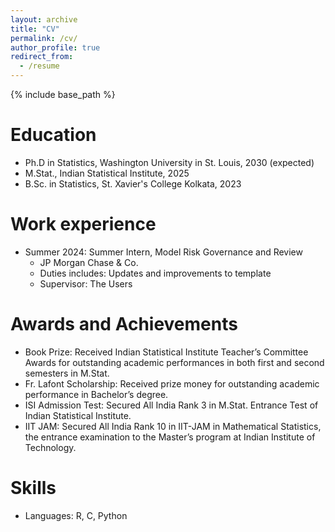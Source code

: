```yaml
---
layout: archive
title: "CV"
permalink: /cv/
author_profile: true
redirect_from:
  - /resume
---
```


{% include base_path %}

Education
======
* Ph.D in Statistics, Washington University in St. Louis, 2030 (expected)
* M.Stat., Indian Statistical Institute, 2025
* B.Sc. in Statistics, St. Xavier's College Kolkata, 2023

Work experience
======
* Summer 2024: Summer Intern, Model Risk Governance and Review
  * JP Morgan Chase & Co.
  * Duties includes: Updates and improvements to template
  * Supervisor: The Users

Awards and Achievements
=======
* Book Prize: Received Indian Statistical Institute Teacher’s Committee Awards for outstanding academic performances in both first
and second semesters in M.Stat.
* Fr. Lafont Scholarship: Received prize money for outstanding academic performance in Bachelor’s degree.
* ISI Admission Test: Secured All India Rank 3 in M.Stat. Entrance Test of Indian Statistical Institute.
* IIT JAM: Secured All India Rank 10 in IIT-JAM in Mathematical Statistics, the entrance examination to the Master’s program at
Indian Institute of Technology.

  
Skills
======
* Languages: R, C, Python


<!---
Publications
======
  <ul>{% for post in site.publications reversed %}
    {% include archive-single-cv.html %}
  {% endfor %}</ul>
  
Talks
======
  <ul>{% for post in site.talks reversed %}
    {% include archive-single-talk-cv.html  %}
  {% endfor %}</ul>
  
Teaching
======
  <ul>{% for post in site.teaching reversed %}
    {% include archive-single-cv.html %}
  {% endfor %}</ul>%

  
Service and leadership
======
* Currently signed in to 43 different slack teams
--->